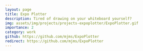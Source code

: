 ```yaml
---
layout: page
title: Expo Plotter
description: Tired of drawing on your whiteboard yourself?
img: assets/img/projects/projects-expoplotter/ExpoPlotter.gif
importance: 2
category: work
github: https://github.com/mjms/ExpoPlotter
redirect: https://github.com/mjms/ExpoPlotter
---
```

